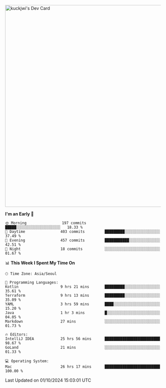 <a href="https://app.daily.dev/kuckhwancho"><img src="https://api.daily.dev/devcards/v2/efef39c8028947428b3c0b486b9cd9b6.png?r=iz2&type=wide" width="652" alt="kuckjwi's Dev Card"/></a>

<!--START_SECTION:waka-->
**I'm an Early 🐤** 

```text
🌞 Morning                197 commits         █████░░░░░░░░░░░░░░░░░░░░   18.33 % 
🌆 Daytime                403 commits         █████████░░░░░░░░░░░░░░░░   37.49 % 
🌃 Evening                457 commits         ███████████░░░░░░░░░░░░░░   42.51 % 
🌙 Night                  18 commits          ░░░░░░░░░░░░░░░░░░░░░░░░░   01.67 % 
```


📊 **This Week I Spent My Time On** 

```text
🕑︎ Time Zone: Asia/Seoul

💬 Programming Languages: 
Kotlin                   9 hrs 21 mins       █████████░░░░░░░░░░░░░░░░   35.61 % 
Terraform                9 hrs 13 mins       █████████░░░░░░░░░░░░░░░░   35.09 % 
YAML                     3 hrs 59 mins       ████░░░░░░░░░░░░░░░░░░░░░   15.20 % 
Java                     1 hr 3 mins         █░░░░░░░░░░░░░░░░░░░░░░░░   04.05 % 
Markdown                 27 mins             ░░░░░░░░░░░░░░░░░░░░░░░░░   01.73 % 

🔥 Editors: 
IntelliJ IDEA            25 hrs 56 mins      █████████████████████████   98.67 % 
GoLand                   21 mins             ░░░░░░░░░░░░░░░░░░░░░░░░░   01.33 % 

💻 Operating System: 
Mac                      26 hrs 17 mins      █████████████████████████   100.00 % 
```


 Last Updated on 01/10/2024 15:03:01 UTC
<!--END_SECTION:waka-->
